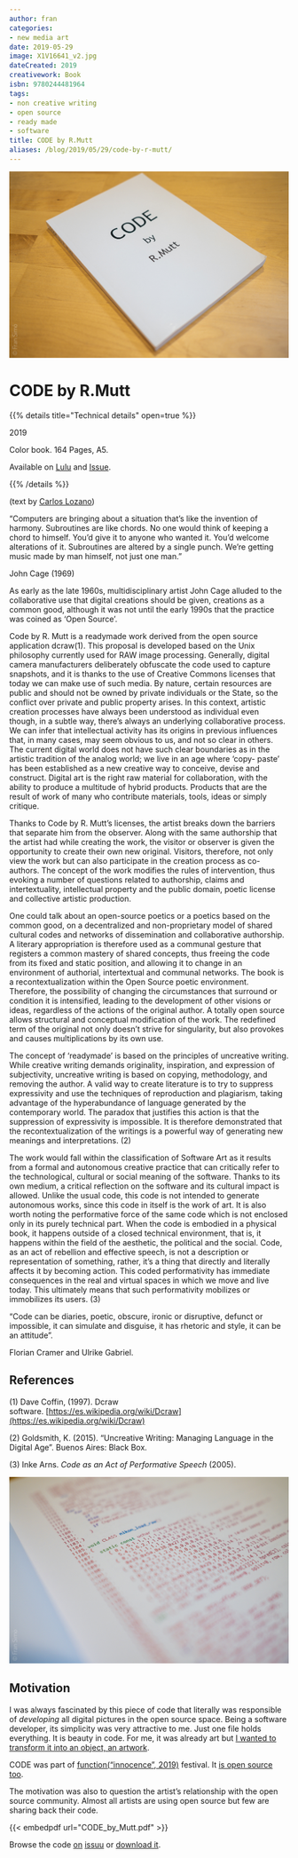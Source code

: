 ```yaml
---
author: fran
categories:
- new media art
date: 2019-05-29
image: X1V16641_v2.jpg
dateCreated: 2019
creativework: Book
isbn: 9780244481964
tags:
- non creative writing
- open source
- ready made
- software
title: CODE by R.Mutt
aliases: /blog/2019/05/29/code-by-r-mutt/
---
```

![](X1V16639.jpg)
# CODE by R.Mutt

{{% details title="Technical details" open=true %}}

2019

Color book.
164 Pages, A5.

Available on [Lulu](https://www.lulu.com/en/shop/fran-sim%C3%B3/code-by-rmutt/paperback/product-1wk5j69d.html?page=1&pageSize=4) and [Issue](https://issuu.com/fransimo/docs/code_by_mutt).

{{% /details %}}


(text by [Carlos Lozano](https://twitter.com/clozano80))

“Computers are bringing about a situation that’s like the invention of harmony. Subroutines are like chords. No one would think of keeping a chord to himself. You’d give it to anyone who wanted it. You’d welcome alterations of it. Subroutines are altered by a single punch. We’re getting music made by man himself, not just one man.”

John Cage (1969)

As early as the late 1960s, multidisciplinary artist John Cage alluded to the collaborative use that digital creations should be given, creations as a common good, although it was not until the early 1990s that the practice was coined as ‘Open Source’.

Code by R. Mutt is a readymade work derived from the open source application dcraw(1). This proposal is developed based on the Unix philosophy currently used for RAW image processing. Generally, digital camera manufacturers deliberately obfuscate the code used to capture snapshots, and it is thanks to the use of Creative Commons licenses that today we can make use of such media. By nature, certain resources are public and should not be owned by private individuals or the State, so the conflict over private and public property arises. In this context, artistic creation processes have always been understood as individual even though, in a subtle way, there’s always an underlying collaborative process. We can infer that intellectual activity has its origins in previous influences that, in many cases, may seem obvious to us, and not so clear in others. The current digital world does not have such clear boundaries as in the artistic tradition of the analog world; we live in an age where ‘copy- paste’ has been established as a new creative way to conceive, devise and construct. Digital art is the right raw material for collaboration, with the ability to produce a multitude of hybrid products. Products that are the result of work of many who contribute materials, tools, ideas or simply critique.

Thanks to Code by R. Mutt’s licenses, the artist breaks down the barriers that separate him from the observer. Along with the same authorship that the artist had while creating the work, the visitor or observer is given the opportunity to create their own new original. Visitors, therefore, not only view the work but can also participate in the creation process as co-authors. The concept of the work modifies the rules of intervention, thus evoking a number of questions related to authorship, claims and intertextuality, intellectual property and the public domain, poetic license and collective artistic production.

One could talk about an open-source poetics or a poetics based on the common good, on a decentralized and non-proprietary model of shared cultural codes and networks of dissemination and collaborative authorship. A literary appropriation is therefore used as a communal gesture that registers a common mastery of shared concepts, thus freeing the code from its fixed and static position, and allowing it to change in an environment of authorial, intertextual and communal networks. The book is a recontextualization within the Open Source poetic environment. Therefore, the possibility of changing the circumstances that surround or condition it is intensified, leading to the development of other visions or ideas, regardless of the actions of the original author. A totally open source allows structural and conceptual modification of the work. The redefined term of the original not only doesn’t strive for singularity, but also provokes and causes multiplications by its own use.

The concept of ‘readymade’ is based on the principles of uncreative writing. While creative writing demands originality, inspiration, and expression of subjectivity, uncreative writing is based on copying, methodology, and removing the author. A valid way to create literature is to try to suppress expressivity and use the techniques of reproduction and plagiarism, taking advantage of the hyperabundance of language generated by the contemporary world. The paradox that justifies this action is that the suppression of expressivity is impossible. It is therefore demonstrated that the recontextualization of the writings is a powerful way of generating new meanings and interpretations. (2)

The work would fall within the classification of Software Art as it results from a formal and autonomous creative practice that can critically refer to the technological, cultural or social meaning of the software. Thanks to its own medium, a critical reflection on the software and its cultural impact is allowed. Unlike the usual code, this code is not intended to generate autonomous works, since this code in itself is the work of art. It is also worth noting the performative force of the same code which is not enclosed only in its purely technical part. When the code is embodied in a physical book, it happens outside of a closed technical environment, that is, it happens within the field of the aesthetic, the political and the social. Code, as an act of rebellion and effective speech, is not a description or representation of something, rather, it’s a thing that directly and literally affects it by becoming action. This coded performativity has immediate consequences in the real and virtual spaces in which we move and live today. This ultimately means that such performativity mobilizes or immobilizes its users. (3)

“Code can be diaries, poetic, obscure, ironic or disruptive, defunct or impossible, it can simulate and disguise, it has rhetoric and style, it can be an attitude”.

Florian Cramer and Ulrike Gabriel.

## References

(1) Dave Coffin, (1997). Dcraw software. [https://es.wikipedia.org/wiki/Dcraw](https://es.wikipedia.org/wiki/Dcraw)

(2) Goldsmith, K. (2015). “Uncreative Writing: Managing Language in the Digital Age”. Buenos Aires: Black Box.

(3) Inke Arns. _Code as an Act of Performative Speech_ (2005).

![X1V16641_v2.jpg](X1V16641_v2.jpg)

## Motivation

I was always fascinated by this piece of code that literally was responsible of _developing_ all digital pictures in the open source space. Being a software developer, its simplicity was very attractive to me. Just one file holds everything. It is beauty in code. For me, it was already art but [I wanted to transform it into an object, an artwork](https://www.lulu.com/en/shop/fran-sim%C3%B3/code-by-rmutt/paperback/product-1wk5j69d.html?page=1&pageSize=4).

CODE was part of [function(“innocence”, 2019)](https://fransimo.info/blog/2019/05/26/functioninnocence-2019/) festival. It [is open source too](https://github.com/r-mutt-1917/CODE).

The motivation was also to question the artist’s relationship with the open source community. Almost all artists are using open source but few are sharing back their code.

{{< embedpdf url="CODE_by_Mutt.pdf" >}}


Browse the code [on](https://issue.com/fransimo/docs/code_by_mutt) [issuu](https://issuu.com/fransimo/docs/code_by_mutt) or [download it](CODE_by_Mutt.pdf).

